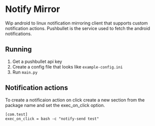 # Notify Mirror
Wip android to linux notification mirroring client that supports custom notification actions. Pushbullet is the service used to fetch the android notifications.

## Running
1. Get a pushbullet api key
2. Create a config file that looks like `example-config.ini`
3. Run `main.py` 

## Notification actions
To create a notificaion action on click create a new section from the package name and set the exec_on_click option.

```
[com.test]
exec_on_click = bash -c "notify-send test" 
```
